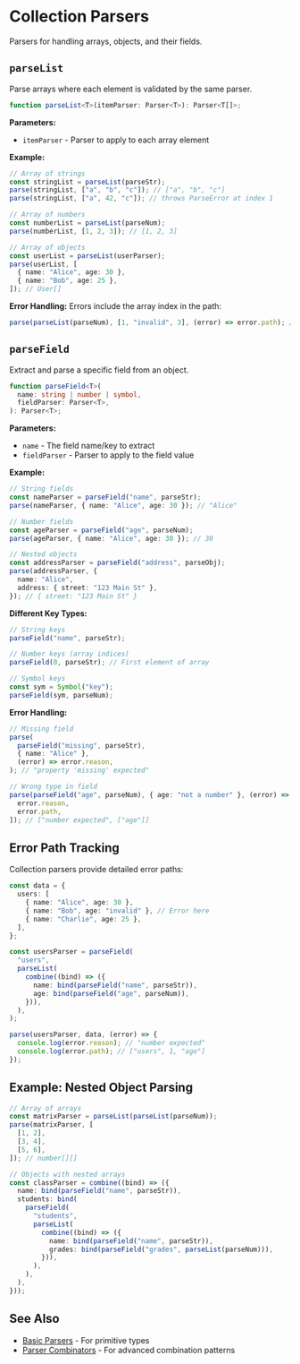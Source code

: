 # Collection Parsers

Parsers for handling arrays, objects, and their fields.

## `parseList`

Parse arrays where each element is validated by the same parser.

```typescript
function parseList<T>(itemParser: Parser<T>): Parser<T[]>;
```

**Parameters:**

- `itemParser` - Parser to apply to each array element

**Example:**

```typescript
// Array of strings
const stringList = parseList(parseStr);
parse(stringList, ["a", "b", "c"]); // ["a", "b", "c"]
parse(stringList, ["a", 42, "c"]); // throws ParseError at index 1

// Array of numbers
const numberList = parseList(parseNum);
parse(numberList, [1, 2, 3]); // [1, 2, 3]

// Array of objects
const userList = parseList(userParser);
parse(userList, [
  { name: "Alice", age: 30 },
  { name: "Bob", age: 25 },
]); // User[]
```

**Error Handling:**
Errors include the array index in the path:

```typescript
parse(parseList(parseNum), [1, "invalid", 3], (error) => error.path); // [1] - error at index 1
```

## `parseField`

Extract and parse a specific field from an object.

```typescript
function parseField<T>(
  name: string | number | symbol,
  fieldParser: Parser<T>,
): Parser<T>;
```

**Parameters:**

- `name` - The field name/key to extract
- `fieldParser` - Parser to apply to the field value

**Example:**

```typescript
// String fields
const nameParser = parseField("name", parseStr);
parse(nameParser, { name: "Alice", age: 30 }); // "Alice"

// Number fields
const ageParser = parseField("age", parseNum);
parse(ageParser, { name: "Alice", age: 30 }); // 30

// Nested objects
const addressParser = parseField("address", parseObj);
parse(addressParser, {
  name: "Alice",
  address: { street: "123 Main St" },
}); // { street: "123 Main St" }
```

**Different Key Types:**

```typescript
// String keys
parseField("name", parseStr);

// Number keys (array indices)
parseField(0, parseStr); // First element of array

// Symbol keys
const sym = Symbol("key");
parseField(sym, parseNum);
```

**Error Handling:**

```typescript
// Missing field
parse(
  parseField("missing", parseStr),
  { name: "Alice" },
  (error) => error.reason,
); // "property 'missing' expected"

// Wrong type in field
parse(parseField("age", parseNum), { age: "not a number" }, (error) => [
  error.reason,
  error.path,
]); // ["number expected", ["age"]]
```

## Error Path Tracking

Collection parsers provide detailed error paths:

```typescript
const data = {
  users: [
    { name: "Alice", age: 30 },
    { name: "Bob", age: "invalid" }, // Error here
    { name: "Charlie", age: 25 },
  ],
};

const usersParser = parseField(
  "users",
  parseList(
    combine((bind) => ({
      name: bind(parseField("name", parseStr)),
      age: bind(parseField("age", parseNum)),
    })),
  ),
);

parse(usersParser, data, (error) => {
  console.log(error.reason); // "number expected"
  console.log(error.path); // ["users", 1, "age"]
});
```

## Example: Nested Object Parsing

```typescript
// Array of arrays
const matrixParser = parseList(parseList(parseNum));
parse(matrixParser, [
  [1, 2],
  [3, 4],
  [5, 6],
]); // number[][]

// Objects with nested arrays
const classParser = combine((bind) => ({
  name: bind(parseField("name", parseStr)),
  students: bind(
    parseField(
      "students",
      parseList(
        combine((bind) => ({
          name: bind(parseField("name", parseStr)),
          grades: bind(parseField("grades", parseList(parseNum))),
        })),
      ),
    ),
  ),
}));
```

## See Also

- [Basic Parsers](./basic-parsers) - For primitive types
- [Parser Combinators](./combinators) - For advanced combination patterns
